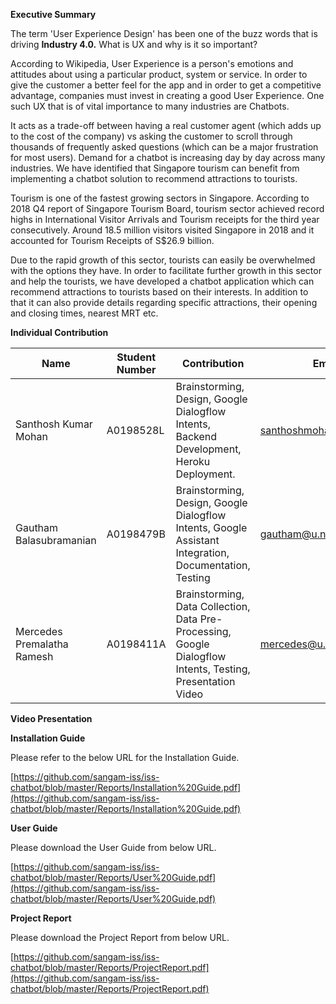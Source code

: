**Executive Summary**

The term &#39;User Experience Design&#39; has been one of the buzz words that is driving **Industry 4.0.** What is UX and why is it so important?

According to Wikipedia, User Experience is a person&#39;s emotions and attitudes about using a particular product, system or service. In order to give the customer a better feel for the app and in order to get a competitive advantage, companies must invest in creating a good User Experience. One such UX that is of vital importance to many industries are Chatbots.

It acts as a trade-off between having a real customer agent (which adds up to the cost of the company) vs asking the customer to scroll through thousands of frequently asked questions (which can be a major frustration for most users). Demand for a chatbot is increasing day by day across many industries. We have identified that Singapore tourism can benefit from implementing a chatbot solution to recommend attractions to tourists.

Tourism is one of the fastest growing sectors in Singapore. According to 2018 Q4 report of Singapore Tourism Board, tourism sector achieved record highs in International Visitor Arrivals and Tourism receipts for the third year consecutively. Around 18.5 million visitors visited Singapore in 2018 and it accounted for Tourism Receipts of S$26.9 billion.

Due to the rapid growth of this sector, tourists can easily be overwhelmed with the options they have. In order to facilitate further growth in this sector and help the tourists, we have developed a chatbot application which can recommend attractions to tourists based on their interests. In addition to that it can also provide details regarding specific attractions, their opening and closing times, nearest MRT etc.

**Individual Contribution**

| Name | Student Number | Contribution | Email |
| --- | --- | --- | --- |
| Santhosh Kumar Mohan | A0198528L | Brainstorming, Design, Google Dialogflow Intents, Backend Development, Heroku Deployment. | [santhoshmohan@u.nus.edu](mailto:santhoshmohan@u.nus.edu) |
| Gautham Balasubramanian | A0198479B | Brainstorming, Design, Google Dialogflow Intents, Google Assistant Integration, Documentation, Testing | [gautham@u.nus.edu](mailto:gautham@u.nus.edu) |
| Mercedes Premalatha Ramesh | A0198411A | Brainstorming, Data Collection, Data Pre-Processing, Google Dialogflow Intents, Testing, Presentation Video | [mercedes@u.nus.edu](mailto:mercedes@u.nus.edu) |

**Video Presentation**

**Installation Guide**

Please refer to the below URL for the Installation Guide.

[https://github.com/sangam-iss/iss-chatbot/blob/master/Reports/Installation%20Guide.pdf](https://github.com/sangam-iss/iss-chatbot/blob/master/Reports/Installation%20Guide.pdf)

**User Guide**

Please download the User Guide from below URL.

[https://github.com/sangam-iss/iss-chatbot/blob/master/Reports/User%20Guide.pdf](https://github.com/sangam-iss/iss-chatbot/blob/master/Reports/User%20Guide.pdf)

**Project Report**

Please download the Project Report from below URL.

[https://github.com/sangam-iss/iss-chatbot/blob/master/Reports/ProjectReport.pdf](https://github.com/sangam-iss/iss-chatbot/blob/master/Reports/ProjectReport.pdf)
